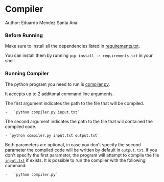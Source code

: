 # Compiler
Author: Eduardo Mendez Santa Ana

### Before Running
Make sure to install all the dependencies listed in [requirements.txt](https://github.com/EduardoMSA/compilers-project/blob/master/requirements.txt).

You can install them by running `pip install -r requirements.txt` in your shell.

### Running Compiler
The python program you need to run is [compiler.py](https://github.com/EduardoMSA/compilers-project/blob/master/compiler.py).

It accepts up to 2 additonal command line arguments.

The first argument indicates the path to the file that will be compiled.

	-	`python compiler.py input.txt`

The second argument indicates the path to the file that will contained the compiled code.

	- `python compiler.py input.txt output.txt`

Both parameters are optional, in case you don't specify the second parameter the compiled code will be written by default in `output.txt`. If you don't specify the first parameter, the program will attempt to compile the file [`input.txt`](https://github.com/EduardoMSA/compilers-project/blob/master/input.txt) if exists. It is possible to run the compiler with the following command:

	-	`python compiler.py`